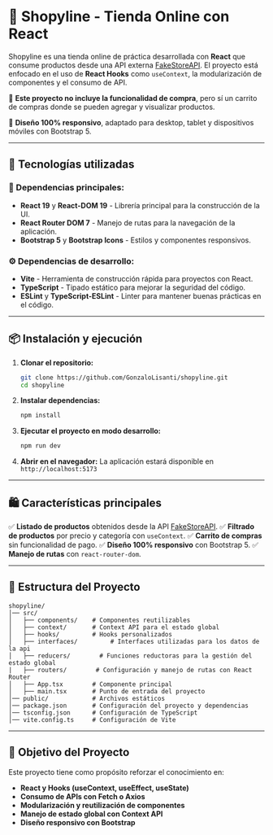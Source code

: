 # 🛒 Shopyline - Tienda Online con React

Shopyline es una tienda online de práctica desarrollada con **React** que consume productos desde una API externa [FakeStoreAPI](https://fakestoreapi.com/). El proyecto está enfocado en el uso de **React Hooks** como `useContext`, la modularización de componentes y el consumo de API.

🔹 **Este proyecto no incluye la funcionalidad de compra**, pero sí un carrito de compras donde se pueden agregar y visualizar productos.

🔹 **Diseño 100% responsivo**, adaptado para desktop, tablet y dispositivos móviles con Bootstrap 5.

---

## 🚀 Tecnologías utilizadas

### **📌 Dependencias principales:**
- **React 19** y **React-DOM 19** - Librería principal para la construcción de la UI.
- **React Router DOM 7** - Manejo de rutas para la navegación de la aplicación.
- **Bootstrap 5** y **Bootstrap Icons** - Estilos y componentes responsivos.

### **⚙️ Dependencias de desarrollo:**
- **Vite** - Herramienta de construcción rápida para proyectos con React.
- **TypeScript** - Tipado estático para mejorar la seguridad del código.
- **ESLint** y **TypeScript-ESLint** - Linter para mantener buenas prácticas en el código.

---

## 📦 Instalación y ejecución

1. **Clonar el repositorio:**
   ```sh
   git clone https://github.com/GonzaloLisanti/shopyline.git
   cd shopyline
   ```

2. **Instalar dependencias:**
   ```sh
   npm install
   ```

3. **Ejecutar el proyecto en modo desarrollo:**
   ```sh
   npm run dev
   ```

4. **Abrir en el navegador:**
   La aplicación estará disponible en `http://localhost:5173`

---

## 🛍️ Características principales

✅ **Listado de productos** obtenidos desde la API [FakeStoreAPI](https://fakestoreapi.com/).
✅ **Filtrado de productos** por precio y categoría con `useContext`.
✅ **Carrito de compras** sin funcionalidad de pago.
✅ **Diseño 100% responsivo** con Bootstrap 5.
✅ **Manejo de rutas** con `react-router-dom`.

---

## 📁 Estructura del Proyecto
```
shopyline/
│── src/
│   ├── components/    # Componentes reutilizables
│   ├── context/       # Context API para el estado global
│   ├── hooks/         # Hooks personalizados
│   ├── interfaces/         # Interfaces utilizadas para los datos de la api
│   ├── reducers/        # Funciones reductoras para la gestión del estado global
|   ├── routers/        # Configuración y manejo de rutas con React Router
│   ├── App.tsx        # Componente principal
│   ├── main.tsx       # Punto de entrada del proyecto
│── public/            # Archivos estáticos
│── package.json       # Configuración del proyecto y dependencias
│── tsconfig.json      # Configuración de TypeScript
│── vite.config.ts     # Configuración de Vite
```

---

## 🎯 Objetivo del Proyecto
Este proyecto tiene como propósito reforzar el conocimiento en:
- **React y Hooks (useContext, useEffect, useState)**
- **Consumo de APIs con Fetch o Axios**
- **Modularización y reutilización de componentes**
- **Manejo de estado global con Context API**
- **Diseño responsivo con Bootstrap**

